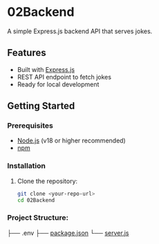 # 02Backend

A simple Express.js backend API that serves jokes.

## Features

- Built with [Express.js](https://expressjs.com/)
- REST API endpoint to fetch jokes
- Ready for local development

## Getting Started

### Prerequisites

- [Node.js](https://nodejs.org/) (v18 or higher recommended)
- [npm](https://www.npmjs.com/)

### Installation

1. Clone the repository:

   ```sh
   git clone <your-repo-url>
   cd 02Backend

### Project Structure:
  ├── .env
  ├── [package.json](http://_vscodecontentref_/0)
  └── [server.js](http://_vscodecontentref_/1)
